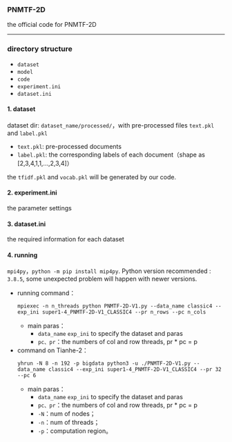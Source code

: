 <!--
 * @Descripttion: 
 * @version: 
 * @Author: yanjx
 * @Date: 2024-04-09
 * @LastEditors: Please set LastEditors
 * @LastEditTime: 2024-04-09 18:50:06
-->
### PNMTF-2D
the official code for PNMTF-2D

---

### directory structure
- `dataset`
- `model`
- `code`
- `experiment.ini`
- `dataset.ini`

#### 1. dataset
dataset dir: `dataset_name/processed/`，with pre-processed files `text.pkl` and `label.pkl`
- `text.pkl`: pre-processed documents
- `label.pkl`: the corresponding labels of each document（shape as [2,3,4,1,1,...,2,3,4]）

the `tfidf.pkl` and `vocab.pkl` will be generated by our code.


#### 2. experiment.ini
the parameter settings

#### 3. dataset.ini
the required information for each dataset

#### 4. running
`mpi4py`，`python -m pip install mip4py`.
Python version recommended : `3.8.5`, some unexpected problem will happen with newer versions.
- running command：
  ```shell
  mpiexec -n n_threads python PNMTF-2D-V1.py --data_name classic4 --exp_ini super1-4_PNMTF-2D-V1_CLASSIC4 --pr n_rows --pc n_cols
  ```
  - main paras：  
    - `data_name` `exp_ini` to specify the dataset and paras
    - `pc、pr`：the numbers of col and row threads, pr * pc = p
- command on Tianhe-2：
  ```shell
  yhrun -N 8 -n 192 -p bigdata python3 -u ./PNMTF-2D-V1.py --data_name classic4 --exp_ini super1-4_PNMTF-2D-V1_CLASSIC4 --pr 32 --pc 6
  ```
  - main paras：  
    - `data_name` `exp_ini` to specify the dataset and paras
    - `pc、pr`：the numbers of col and row threads, pr * pc = p
    - `-N`：num of nodes；
    - `-n`：num of threads；
    - `-p`：computation region。